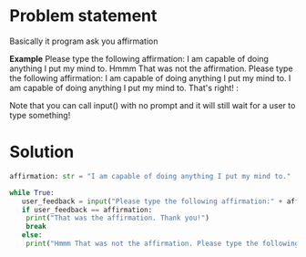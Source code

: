 # Problem statement 

Basically it program ask you affirmation 

__Example__
Please type the following affirmation: I am capable of doing anything I put my mind to. Hmmm That was not the affirmation. Please type the following affirmation: I am capable of doing anything I put my mind to. I am capable of doing anything I put my mind to. That's right! :

Note that you can call input() with no prompt and it will still wait for a user to type something!

# Solution 
```python
affirmation: str = "I am capable of doing anything I put my mind to."

while True:
   user_feedback = input("Please type the following affirmation:" + affirmation)
   if user_feedback == affirmation:
    print("That was the affirmation. Thank you!")
    break
   else:
    print("Hmmm That was not the affirmation. Please type the following affirmation: ")
```